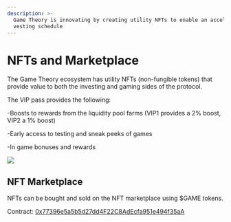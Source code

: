 ```yaml
---
description: >-
  Game Theory is innovating by creating utility NFTs to enable an accelerated
  vesting schedule
---
```


# NFTs and Marketplace

The Game Theory ecosystem has utility NFTs (non-fungible tokens) that provide value to both the investing and gaming sides of the protocol.



The VIP pass provides the following:

\-Boosts to rewards from the liquidity pool farms (VIP1 provides a 2% boost, VIP2 a 1% boost)

\-Early access to testing and sneak peeks of games

\-In game bonuses and rewards



![](https://ipfs.io/ipfs/bafybeieibocsz6brwmsjcxxscqr3msnov4lowbu3zv24aue3hobj4falbm)

## NFT Marketplace

NFTs can be bought and sold on the NFT marketplace using $GAME tokens.&#x20;



Contract: [0x77396e5a5b5d27dd4F22C8AdEcfa951e494f35aA](https://snowtrace.io/address/0x77396e5a5b5d27dd4f22c8adecfa951e494f35aa)
